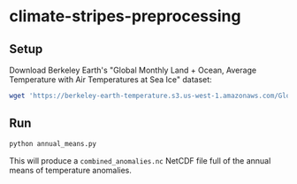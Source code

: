 # climate-stripes-preprocessing

## Setup

Download Berkeley Earth's "Global Monthly Land + Ocean, Average Temperature with Air Temperatures at Sea Ice" dataset:

```bash
wget 'https://berkeley-earth-temperature.s3.us-west-1.amazonaws.com/Global/Gridded/Land_and_Ocean_LatLong1.nc'
```

## Run

```bash
python annual_means.py
```

This will produce a `combined_anomalies.nc` NetCDF file full of the annual means of temperature anomalies.